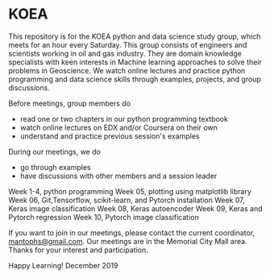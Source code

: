 # KOEA

This repository is for the KOEA python and data science study group, which meets for an hour every Saturday.
This group consists of engineers and scientists working in oil and gas industry. They are domain knowledge specialists with keen interests in Machine learning approaches to solve their problems in Geoscience. We watch online lectures and practice python programming and data science skills through examples, projects, and group discussions.

Before meetings, group members do
* read one or two chapters in our python programming textbook
* watch online lectures on EDX and/or Coursera on their own
* understand and practice previous session's examples

During our meetings, we do
* go through examples
* have discussions with other members and a session leader

Week 1-4, python programming
Week 05, plotting using matplotlib library
Week 06, Git,Tensorflow, scikit-learn, and Pytorch installation
Week 07, Keras image classification
Week 08, Keras autoencoder
Week 09, Keras and Pytorch regression
Week 10, Pytorch image classification

If you want to join in our meetings, please contact the current coordinator, mantophs@gmail.com.
Our meetings are in the Memorial City Mall area.
Thanks for your interest and participation.

Happy Learning!
December 2019
